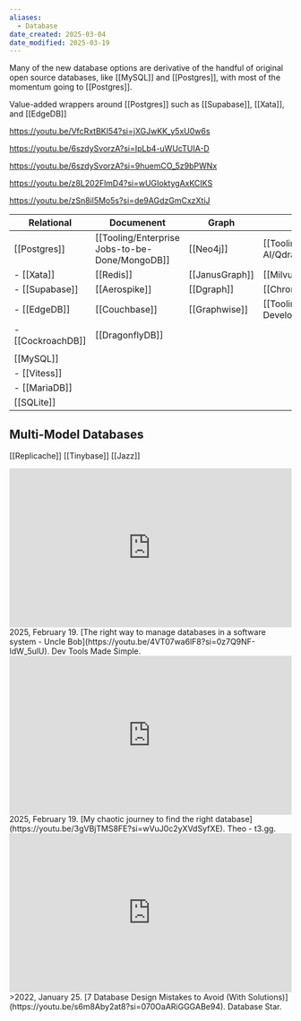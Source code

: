 ```yaml
---
aliases:
  - Database
date_created: 2025-03-04
date_modified: 2025-03-19
---
```




Many of the new database options are derivative of the handful of original open source databases, like [[MySQL]] and [[Postgres]], with most of the momentum going to [[Postgres]].

Value-added wrappers around [[Postgres]] such as [[Supabase]], [[Xata]], and [[EdgeDB]]  

https://youtu.be/VfcRxtBKI54?si=jXGJwKK_y5xU0w6s

https://youtu.be/6szdySvorzA?si=IpLb4-uWUcTUIA-D

https://youtu.be/6szdySvorzA?si=9huemCO_5z9bPWNx

https://youtu.be/z8L202FlmD4?si=wUGIoktygAxKCIKS

https://youtu.be/zSn8il5Mo5s?si=de9AGdzGmCxzXtiJ







| Relational        | Documenent      | Graph          | Vector                                                    | Multi-Model                                                         | Big Table     |
| ----------------- | --------------- | -------------- | --------------------------------------------------------- | ------------------------------------------------------------------- | ------------- |
| [[Postgres]]      | [[Tooling/Enterprise Jobs-to-be-Done/MongoDB]]     | [[Neo4j]]      | [[Tooling/AI-Toolkit/Knowledge AI/Qdrant]]                | [[SurrealDB]]                                                       | [[Cassandra]] |
| - [[Xata]]        | [[Redis]]       | [[JanusGraph]] | [[Milvus]]                                                | [[ArangoDB]]                                                        |               |
| - [[Supabase]]    | [[Aerospike]]   | [[Dgraph]]     | [[ChromaDB]]                                              | [[Fauna]]                                                           |               |
| - [[EdgeDB]]      | [[Couchbase]]   | [[Graphwise]]  | [[Tooling/Software Development/Databases/Qdrant\|Qdrant]] | [[tooling/Software Development/Databases/SingleStore\|SingleStore]] |               |
| - [[CockroachDB]] | [[DragonflyDB]] |                |                                                           | [[TypeDB]]                                                          |               |
|                   |                 |                |                                                           |                                                                     |               |
| [[MySQL]]         |                 |                |                                                           |                                                                     |               |
| - [[Vitess]]      |                 |                |                                                           |                                                                     |               |
| - [[MariaDB]]     |                 |                |                                                           |                                                                     |               |
| [[SQLite]]        |                 |                |                                                           |                                                                     |               |

## Multi-Model Databases

[[Replicache]] 
[[Tinybase]]
[[Jazz]]
<iframe 
  style="aspect-ratio:16/9;width:100%;height:auto" 
  src="https://www.youtube.com/embed/4VT07wa6lF8?si=0z7Q9NF-IdW_5ulU" 
  title="YouTube video player" 
  frameborder="0" 
  allow="accelerometer; autoplay; clipboard-write; encrypted-media; gyroscope; picture-in-picture; web-share" 
  referrerpolicy="strict-origin-when-cross-origin" 
  allowfullscreen
></iframe>
2025, February 19. [The right way to manage databases in a software system - Uncle Bob](https://youtu.be/4VT07wa6lF8?si=0z7Q9NF-IdW_5ulU). Dev Tools Made Simple.
<iframe 
  style="aspect-ratio:16/9;width:100%;height:auto" 
  src="https://www.youtube.com/embed/3gVBjTMS8FE?si=wVuJ0c2yXVdSyfXE" 
  title="YouTube video player" 
  frameborder="0" 
  allow="accelerometer; autoplay; clipboard-write; encrypted-media; gyroscope; picture-in-picture; web-share" 
  referrerpolicy="strict-origin-when-cross-origin" 
  allowfullscreen
></iframe>
2025, February 19. [My chaotic journey to find the right database](https://youtu.be/3gVBjTMS8FE?si=wVuJ0c2yXVdSyfXE). Theo - t3․gg.

<iframe 
  style="aspect-ratio:16/9;width:100%;height:auto" 
  src="https://www.youtube.com/embed/s6m8Aby2at8?si=070OaARiGGGABe94" 
  title="YouTube video player" 
  frameborder="0" 
  allow="accelerometer; autoplay; clipboard-write; encrypted-media; gyroscope; picture-in-picture; web-share" 
  referrerpolicy="strict-origin-when-cross-origin" 
  allowfullscreen
></iframe>
>2022, January 25. [7 Database Design Mistakes to Avoid (With Solutions)](https://youtu.be/s6m8Aby2at8?si=070OaARiGGGABe94). Database Star.

